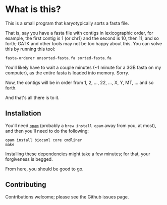 # What is this?

This is a small program that karyotypically sorts a fasta file. 

That is, say you have a fasta file with contigs in lexicographic order, for example, the first contig is 1 (or chr1) and the second is 10, then 11, and so forth; GATK and other tools may not be too happy about this. You can solve this by running this tool:

```shell
fasta-orderer unsorted-fasta.fa sorted-fasta.fa 
```

You'll likely have to wait a couple minutes (~1 minute for a 3GB fasta on my computer), as the entire fasta is loaded into memory. Sorry.

Now, the contigs will be in order from 1, 2, ..., 22, ..., X, Y, MT, ... and so forth.

And that's all there is to it.

## Installation

You'll need [`opam`](https://opam.ocaml.org/) (probably a `brew install opam` away from you, at most), and then you'll need to do the following:

```shell
opam install biocaml core cmdliner
make
```

Installing these dependencies might take a few minutes; for that, your forgiveness is begged.

From here, you should be good to go.

## Contributing

Contributions welcome; please see the Github issues page.
